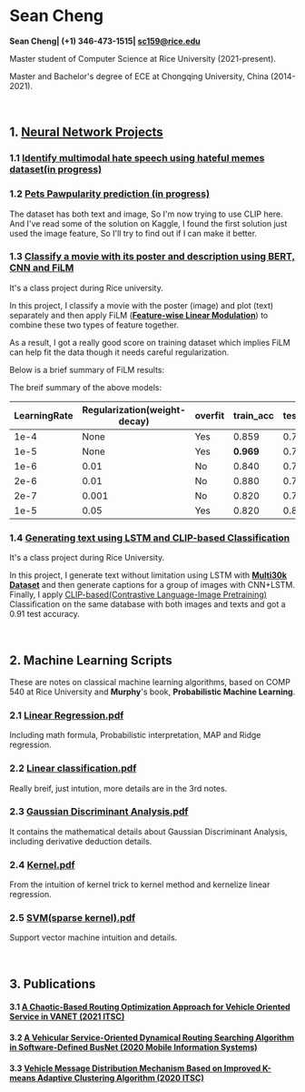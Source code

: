 # Sean Cheng



**Sean Cheng| (+1) 346-473-1515| sc159@rice.edu**

Master student of Computer Science at Rice University  (2021-present).

Master and Bachelor's degree of ECE at Chongqing University, China (2014-2021).

&nbsp;

## 1. [Neural Network Projects](https://github.com/SeanCheng1996/Nerual-network-projects)

### 1.1 [Identify multimodal hate speech using hateful memes dataset(in progress)](https://ai.facebook.com/blog/hateful-memes-challenge-and-data-set/)



### 1.2 [Pets Pawpularity prediction (in progress)](https://www.kaggle.com/c/petfinder-pawpularity-score/data)
The dataset has both text and image, So I'm now trying to use CLIP here. And I've read some of the solution on Kaggle, I found the first solution just used the image feature, So I'll try to find out if I can make it better.



### 1.3 [Classify a movie with its poster and description using BERT, CNN and FiLM](https://github.com/SeanCheng1996/Nerual-network-projects/blob/main/Movie%20Classification(CNN%2C%20BERT%2C%20FiLM).ipynb)

It's a class project during Rice university.

In this project, I classify a movie with the poster (image) and plot (text) separately and then apply FiLM ([**Feature-wise Linear Modulation**]( https://arxiv.org/pdf/1709.07871.pdf)) to combine these two types of feature together.



As a result, I got a really good score on training dataset which implies FiLM can help fit the data though it needs careful regularization.

Below is a brief summary of FiLM results:

The breif summary of the above models:

| LearningRate | Regularization(weight-decay) | overfit | train_acc | test_acc |
| ------------ | ---------------------------- | ------- | --------- | -------- |
| 1e-4         | None                         | Yes     | 0.859     | 0.741    |
| 1e-5         | None                         | Yes     | **0.969** | 0.754    |
| 1e-6         | 0.01                         | No      | 0.840     | 0.745    |
| 2e-6         | 0.01                         | No      | 0.880     | 0.744    |
| 2e-7         | 0.001                        | No      | 0.820     | 0.740    |
| 1e-5         | 0.05                         | Yes     | 0.820     | 0.842    |



### 1.4 [Generating text using LSTM and CLIP-based Classification](https://github.com/SeanCheng1996/Nerual-network-projects/blob/main/Text%20Generation%20and%20Image%20Captions(LSTM%2BCLIP).ipynb)

It's a class project during Rice University.

In this project, I generate text without limitation using LSTM with **[Multi30k Dataset](https://github.com/multi30k/dataset)** and then generate captions for a group of images with CNN+LSTM. Finally, I apply [CLIP-based(Contrastive Language-Image Pretraining)](https://openai.com/blog/clip/) Classification on the same database with both images and texts and got a 0.91 test accuracy.





&nbsp;


## 2. Machine Learning Scripts

These are notes on classical machine learning algorithms, based on COMP 540 at Rice University and  **Murphy**'s book, **Probabilistic Machine Learning**.

### 2.1 [Linear Regression.pdf](https://github.com/SeanCheng1996/ML_scripts/blob/main/1.%20Linear%20Regression.pdf)

Including math formula, Probabilistic interpretation, MAP and Ridge regression.

### 2.2 [Linear classification.pdf](https://github.com/SeanCheng1996/ML_scripts/blob/main/2_Linear%20classification.pdf)

Really breif, just intution, more details are in the 3rd notes.

### 2.3 [Gaussian Discriminant Analysis.pdf](https://github.com/SeanCheng1996/ML_scripts/blob/main/3.%20Gaussian%20Discriminant%20Alanysis.pdf)

It contains the mathematical details about Gaussian Discriminant Analysis, including derivative deduction details.

### 2.4 [Kernel.pdf](https://github.com/SeanCheng1996/ML_scripts/blob/main/4.%20Kernel%20and%20SVM.pdf)

From the intuition of kernel trick to kernel method and kernelize linear regression.

### 2.5 [SVM(sparse kernel).pdf](https://github.com/SeanCheng1996/ML_scripts/blob/main/5.%20SVM(sparse%20kernel).pdf)

Support vector machine intuition and details.



&nbsp;

## 3. Publications

#### 3.1 [A Chaotic-Based Routing Optimization Approach for Vehicle Oriented Service in VANET (2021 ITSC)](https://ieeexplore.ieee.org/document/9564935)


#### 3.2 [A Vehicular Service-Oriented Dynamical Routing Searching Algorithm in Software-Defined BusNet (2020 Mobile Information Systems)](https://www.hindawi.com/journals/misy/2020/8856130/)


#### 3.3 [Vehicle Message Distribution Mechanism Based on Improved K-means Adaptive Clustering Algorithm (2020 ITSC)](https://ieeexplore.ieee.org/abstract/document/9294593 )


